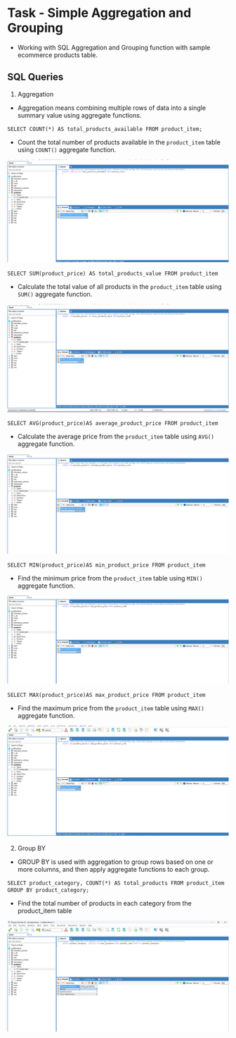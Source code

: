 # Task - Simple Aggregation and Grouping

- Working with SQL Aggregation and Grouping function with sample ecommerce products table.

## SQL Queries

1. Aggregation

- Aggregation means combining multiple rows of data into a single summary value using aggregate functions.


```
SELECT COUNT(*) AS total_products_available FROM product_item;
```

- Count the total number of products available in the `product_item` table using `COUNT()` aggregate function.

![count-exmample](./assets/count.png)

```
SELECT SUM(product_price) AS total_products_value FROM product_item
```

- Calculate the total value of all products in the `product_item` table using `SUM()` aggregate function.

![sum-example](./assets/sum.png)

```
SELECT AVG(product_price)AS average_product_price FROM product_item
```

- Calculate the average price from the `product_item` table using `AVG()` aggregate function.

![avg-example](./assets/avg.png)


```
SELECT MIN(product_price)AS min_product_price FROM product_item
```
- Find the minimum price from the `product_item` table using `MIN()` aggregate function.

![min-example](./assets/min.png)


```
SELECT MAX(product_price)AS max_product_price FROM product_item
```
- Find the maximum price from the `product_item` table using `MAX()` aggregate function.

![max-example](./assets/max.png)



2. Group BY

- GROUP BY is used with aggregation to group rows based on one or more columns, and then apply aggregate functions to each group.

```
SELECT product_category, COUNT(*) AS total_products FROM product_item GROUP BY product_category;
```
- Find the total number of products in each category from the product_item table

![groupby-example](./assets/group.png)